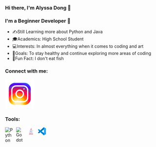 ### Hi there, I'm Alyssa Dong 🤗

### I'm a Beginner Developer 🌱
- ✍️Still Learning more about Python and Java
- 🎓Academics: High School Student
- 💻Interests: In almost everything when it comes to coding and art
- 💪Goals: To stay healthy and continue exploring more areas of coding
- 🐳Fun Fact: I don't eat fish

### Connect with me:
[![website](./images/instagram.svg)](https://www.instagram.com/alyssa_dong_0527/)

### Tools:
<img align="left" alt="Python" width="26px" src="./image/python.svg" style="padding-right:10px;" />
<img align="left" alt="Godot" width="26px" src="./image/GD.svg" style="padding-right:10px;" />
<img align="left" alt="Java" width="26px" src="./images/java.svg" style="padding-right:10px;" />
<img align="left" alt="Visual Studio Code" width="26px" src="./images/VS.svg" style="padding-right:10px;" />

